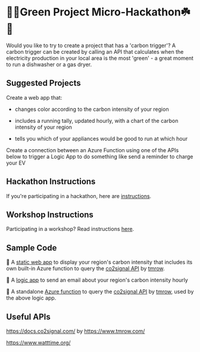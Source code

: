# 🌱🌿Green Project Micro-Hackathon☘️🌳

Would you like to try to create a project that has a 'carbon trigger'? A carbon trigger can be created by calling an API that calculates when the electricity production in your local area is the most 'green' - a great moment to run a dishwasher or a gas dryer.

## Suggested Projects

Create a web app that:

- changes color according to the carbon intensity of your region

- includes a running tally, updated hourly, with a chart of the carbon intensity of your region

- tells you which of your appliances would be good to run at which hour

Create a connection between an Azure Function using one of the APIs below to trigger a Logic App to do something like send a reminder to charge your EV 

## Hackathon Instructions

If you're participating in a hackathon, here are [instructions](hackathon.md).

## Workshop Instructions

Participating in a workshop? Read instructions [here](workshop.md).

## Sample Code

🌱 A [static web app](./samples/web-app) to display your region's carbon intensity that includes its own built-in Azure function to query the [co2signal API](https://docs.co2signal.com/#introduction) by [tmrow](https://www.tmrow.com/).

🌱 A [logic app](./samples/logic-app) to send an email about your region's carbon intensity hourly

🌱 A standalone [Azure function](./samples/function-app) to query the [co2signal API](https://docs.co2signal.com/#introduction) by [tmrow](https://www.tmrow.com/), used by the above logic app.

## Useful APIs

https://docs.co2signal.com/ by https://www.tmrow.com/

https://www.watttime.org/

